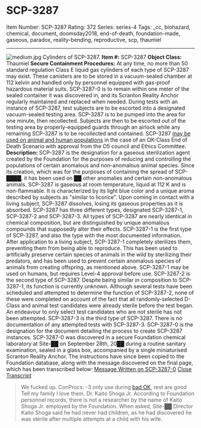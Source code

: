 # SCP-3287
Item Number: SCP-3287
Rating: 372
Series: series-4
Tags: _cc, biohazard, chemical, document, doomsday2018, end-of-death, foundation-made, gaseous, paradox, reality-bending, reproductive, scp, thaumiel

---

![medium.jpg](https://scp-wiki.wdfiles.com/local--files/scp-3287/medium.jpg)
Cylinders of SCP-3287.
**Item #:** SCP-3287
**Object Class:** Thaumiel
**Secure Containment Procedures:** At any time, no more than 50 standard regulation Class E liquid gas cylinders of each type of SCP-3287 may exist. These canisters are to be stored in a vacuum-sealed chamber at 112 kelvin and handled only by personnel equipped with gas-proof hazardous material suits.
SCP-3287-0 is to remain within one meter of the sealed container it was discovered in, and its Scranton Reality Anchor regularly maintained and replaced when needed.
During tests with an instance of SCP-3287, test subjects are to be escorted into a designated vacuum-sealed testing area. SCP-3287 is to be pumped into the area for one minute, then recollected. Subjects are then to be escorted out of the testing area by properly-equipped guards through an airlock while any remaining SCP-3287 is to be recollected and contained.
SCP-3287 [may be used on animal and human populations](/populated-control-led) in the case of an ΩK-Class End of Death Scenario with approval from the O5 council and Ethics Committee.
**Description:** SCP-3287 is the designation for a gaseous sterilization agent created by the Foundation for the purposes of reducing and controlling the populations of certain anomalous and non-anomalous animal species. Since its creation, which was for the purposes of containing the spread of SCP-████, it has been used on ██ other anomalies and certain non-anomalous animals.
SCP-3287 is gaseous at room temperature, liquid at 112 K and is non-flammable. It is characterized by its light blue color and a unique aroma described by subjects as "similar to licorice". Upon coming in contact with a living subject, SCP-3287 dissolves, losing its gaseous properties as it is absorbed.
SCP-3287 has three different types, designated SCP-3287-1, SCP-3287-2 and SCP-3287-3. All types of SCP-3287 are nearly identical in chemical composition, but are distinguished by unique anomalous compounds that supposedly alter their effects.
SCP-3287-1 is the first type of SCP-3287, and also the type with the most documented information. After application to a living subject, SCP-3287-1 completely sterilizes them, preventing them from being able to reproduce. This has been used to artificially preserve certain species of animals in the wild by sterilizing their predators, and has been used to prevent certain anomalous species of animals from creating offspring, as mentioned above. SCP-3287-1 may be used on humans, but requires Level-4 approval before use.
SCP-3287-2 is the second type of SCP-3287. Despite being similar in composition to SCP-3287-1, its function is currently unknown. Although several tests have been scheduled and attempted to determine the function of SCP-3287-2, none of these were completed on account of the fact that all randomly-selected D-Class and animal test candidates were already sterile before the test began. An endeavour to only select test candidates who are not sterile has not been attempted.
SCP-3287-3 is the third type of SCP-3287. There is no documentation of any attempted tests with SCP-3287-3.
SCP-3287-0 is the designation for the document detailing the process to create SCP-3287 instances. SCP-3287-0 was discovered in a secure Foundation chemical laboratory at Site-██ on September 28th, 20██ during a routine sanitary examination, sealed in a glass box, accompanied by a single miniaturised Scranton Reality Anchor.
The instructions have since been copied to the Foundation database, along with the message discovered on the final page, which has been transcribed below:
[Message Written on SCP-3287-0](javascript:;)
[Close Transcript](javascript:;)
> We fucked up.
> ConProcs: -3 only use during [bad ΩK](/in-the-clutches-of-life), rest are good
> Tell my family I love them.
> Dr. Kaito Shoga Jr.
According to Foundation personnel records, there is not a researcher by the name of Kaito Shoga Jr. employed by the Foundation. When asked, Site-██ Director Kaito Shoga said he had never had children, as he had discovered he was sterile after multiple attempts at a child with his wife.
